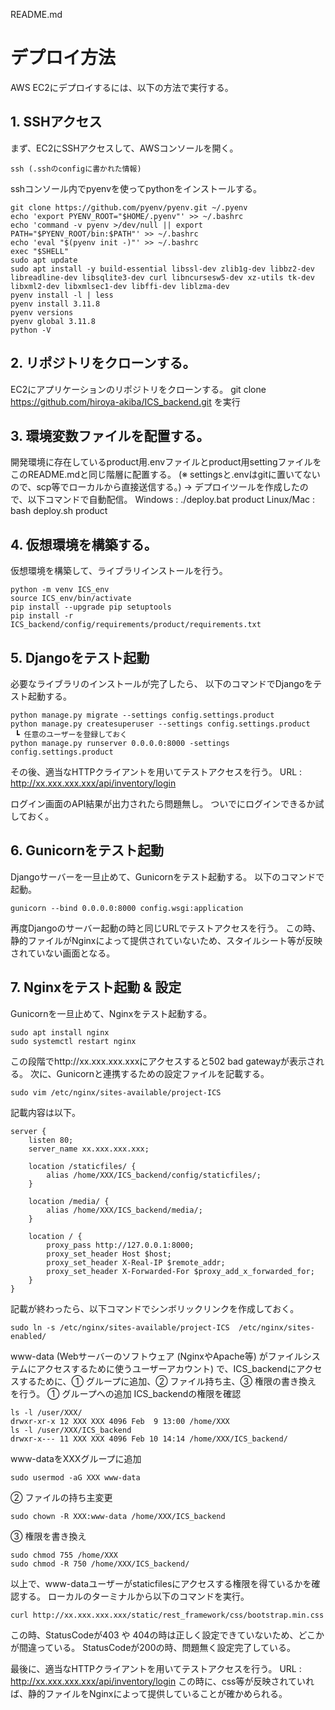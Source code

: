 README.md
# デプロイ方法
AWS EC2にデプロイするには、以下の方法で実行する。
## 1. SSHアクセス
まず、EC2にSSHアクセスして、AWSコンソールを開く。
```
ssh (.sshのconfigに書かれた情報)
```

sshコンソール内でpyenvを使ってpythonをインストールする。
```
git clone https://github.com/pyenv/pyenv.git ~/.pyenv
echo 'export PYENV_ROOT="$HOME/.pyenv"' >> ~/.bashrc
echo 'command -v pyenv >/dev/null || export PATH="$PYENV_ROOT/bin:$PATH"' >> ~/.bashrc
echo 'eval "$(pyenv init -)"' >> ~/.bashrc
exec "$SHELL"
sudo apt update
sudo apt install -y build-essential libssl-dev zlib1g-dev libbz2-dev libreadline-dev libsqlite3-dev curl libncursesw5-dev xz-utils tk-dev libxml2-dev libxmlsec1-dev libffi-dev liblzma-dev
pyenv install -l | less
pyenv install 3.11.8
pyenv versions
pyenv global 3.11.8
python -V
```

## 2. リポジトリをクローンする。
EC2にアプリケーションのリポジトリをクローンする。
git clone https://github.com/hiroya-akiba/ICS_backend.git
を実行

## 3. 環境変数ファイルを配置する。
開発環境に存在しているproduct用.envファイルとproduct用settingファイルを
このREADME.mdと同じ階層に配置する。
(※ settingsと.envはgitに置いてないので、scp等でローカルから直接送信する。)
→ デプロイツールを作成したので、以下コマンドで自動配信。
Windows : ./deploy.bat product
Linux/Mac : bash deploy.sh product

## 4. 仮想環境を構築する。
仮想環境を構築して、ライブラリインストールを行う。
```
python -m venv ICS_env
source ICS_env/bin/activate
pip install --upgrade pip setuptools
pip install -r ICS_backend/config/requirements/product/requirements.txt
```

## 5. Djangoをテスト起動
必要なライブラリのインストールが完了したら、
以下のコマンドでDjangoをテスト起動する。
```
python manage.py migrate --settings config.settings.product
python manage.py createsuperuser --settings config.settings.product
 ┗ 任意のユーザーを登録しておく
python manage.py runserver 0.0.0.0:8000 -settings config.settings.product
```
その後、適当なHTTPクライアントを用いてテストアクセスを行う。
URL : http://xx.xxx.xxx.xxx/api/inventory/login

ログイン画面のAPI結果が出力されたら問題無し。
ついでにログインできるか試しておく。

## 6. Gunicornをテスト起動
Djangoサーバーを一旦止めて、Gunicornをテスト起動する。
以下のコマンドで起動。
```
gunicorn --bind 0.0.0.0:8000 config.wsgi:application
```
再度Djangoのサーバー起動の時と同じURLでテストアクセスを行う。
この時、静的ファイルがNginxによって提供されていないため、スタイルシート等が反映されていない画面となる。

## 7. Nginxをテスト起動 & 設定
Gunicornを一旦止めて、Nginxをテスト起動する。
```
sudo apt install nginx
sudo systemctl restart nginx
```
この段階でhttp://xx.xxx.xxx.xxxにアクセスすると502 bad gatewayが表示される。
次に、Gunicornと連携するための設定ファイルを記載する。
```
sudo vim /etc/nginx/sites-available/project-ICS 
```
記載内容は以下。
```
server {
    listen 80;
    server_name xx.xxx.xxx.xxx;
 
    location /staticfiles/ {
        alias /home/XXX/ICS_backend/config/staticfiles/;
    }

    location /media/ {
        alias /home/XXX/ICS_backend/media/;
    }

    location / {
        proxy_pass http://127.0.0.1:8000;
        proxy_set_header Host $host;
        proxy_set_header X-Real-IP $remote_addr;
        proxy_set_header X-Forwarded-For $proxy_add_x_forwarded_for;
    }
}
```
記載が終わったら、以下コマンドでシンボリックリンクを作成しておく。
```
sudo ln -s /etc/nginx/sites-available/project-ICS  /etc/nginx/sites-enabled/
```
www-data (Webサーバーのソフトウェア (NginxやApache等) がファイルシステムにアクセスするために使うユーザーアカウント) で、ICS_backendにアクセスするために、① グループに追加、② ファイル持ち主、③ 権限の書き換え を行う。
① グループへの追加
ICS_backendの権限を確認
```
ls -l /user/XXX/
drwxr-xr-x 12 XXX XXX 4096 Feb  9 13:00 /home/XXX
ls -l /user/XXX/ICS_backend
drwxr-x--- 11 XXX XXX 4096 Feb 10 14:14 /home/XXX/ICS_backend/
```
www-dataをXXXグループに追加
```
sudo usermod -aG XXX www-data
```
② ファイルの持ち主変更
```
sudo chown -R XXX:www-data /home/XXX/ICS_backend
```

③ 権限を書き換え
```
sudo chmod 755 /home/XXX
sudo chmod -R 750 /home/XXX/ICS_backend/
```

以上で、www-dataユーザーがstaticfilesにアクセスする権限を得ているかを確認する。
ローカルのターミナルから以下のコマンドを実行。
```
curl http://xx.xxx.xxx.xxx/static/rest_framework/css/bootstrap.min.css
```
この時、StatusCodeが403 や 404の時は正しく設定できていないため、どこかが間違っている。
StatusCodeが200の時、問題無く設定完了している。

最後に、適当なHTTPクライアントを用いてテストアクセスを行う。
URL : http://xx.xxx.xxx.xxx/api/inventory/login
この時に、css等が反映されていれば、静的ファイルをNginxによって提供していることが確かめられる。

